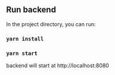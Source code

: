 
## Run backend

In the project directory, you can run:

### `yarn install`
### `yarn start`

backend will start at http://localhost:8080